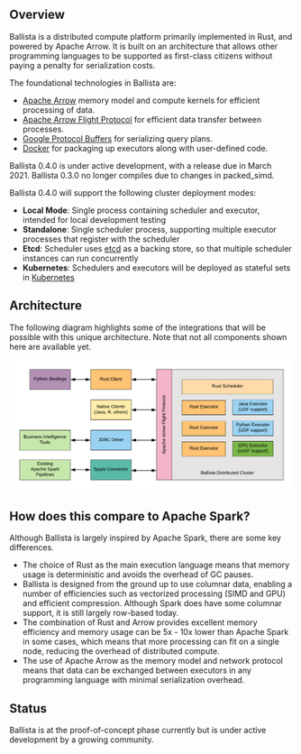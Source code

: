 
## Overview

Ballista is a distributed compute platform primarily implemented in Rust, and powered by Apache Arrow. It is 
built on an architecture that allows other programming languages to be supported as first-class citizens without paying
a penalty for serialization costs.

The foundational technologies in Ballista are:

- [Apache Arrow](https://arrow.apache.org/) memory model and compute kernels for efficient processing of data.
- [Apache Arrow Flight Protocol](https://arrow.apache.org/blog/2019/10/13/introducing-arrow-flight/) for efficient data transfer between processes.
- [Google Protocol Buffers](https://developers.google.com/protocol-buffers) for serializing query plans.
- [Docker](https://www.docker.com/) for packaging up executors along with user-defined code.

Ballista 0.4.0 is under active development, with a release due in March 2021. Ballista 0.3.0 no longer compiles due
to changes in packed_simd.

Ballista 0.4.0 will support the following cluster deployment modes:

- **Local Mode**: Single process containing scheduler and executor, intended for local development testing
- **Standalone**: Single scheduler process, supporting multiple executor processes that register with the scheduler
- **Etcd**: Scheduler uses [etcd](https://etcd.io/) as a backing store, so that multiple scheduler instances can run 
  concurrently
- **Kubernetes**: Schedulers and executors will be deployed as stateful sets in [Kubernetes](https://kubernetes.io/)

## Architecture

The following diagram highlights some of the integrations that will be possible with this unique architecture. Note 
that not all components shown here are available yet.

![Ballista Architecture Diagram](img/ballista-architecture.png)

## How does this compare to Apache Spark?

Although Ballista is largely inspired by Apache Spark, there are some key differences.

- The choice of Rust as the main execution language means that memory usage is deterministic and avoids the overhead of 
GC pauses.
- Ballista is designed from the ground up to use columnar data, enabling a number of efficiencies such as vectorized 
processing (SIMD and GPU) and efficient compression. Although Spark does have some columnar support, it is still 
largely row-based today.
- The combination of Rust and Arrow provides excellent memory efficiency and memory usage can be 5x - 10x lower than 
Apache Spark in some cases, which means that more processing can fit on a single node, reducing the overhead of 
distributed compute.
- The use of Apache Arrow as the memory model and network protocol means that data can be exchanged between executors 
in any programming language with minimal serialization overhead.
  
## Status

Ballista is at the proof-of-concept phase currently but is under active development by a growing community.